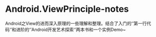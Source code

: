 # Android.ViewPrinciple-notes
Android之View的进而深入原理的一些理解和整理。结合了入门的‘’第一行代码‘’和进阶的‘’Android开发艺术探索‘’两本书和一个实例Demo~
